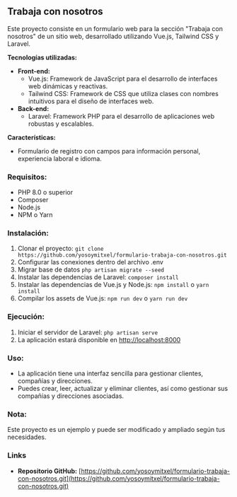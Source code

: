 ## Trabaja con nosotros

Este proyecto consiste en un formulario web para la sección "Trabaja con nosotros" de un sitio web, desarrollado utilizando Vue.js, Tailwind CSS y Laravel.

**Tecnologías utilizadas:**

* **Front-end:**
    * Vue.js: Framework de JavaScript para el desarrollo de interfaces web dinámicas y reactivas.
    * Tailwind CSS: Framework de CSS que utiliza clases con nombres intuitivos para el diseño de interfaces web.
* **Back-end:**
    * Laravel: Framework PHP para el desarrollo de aplicaciones web robustas y escalables.

**Características:**

* Formulario de registro con campos para información personal, experiencia laboral e idioma.

### Requisitos:

* PHP 8.0 o superior
* Composer
* Node.js
* NPM o Yarn

### Instalación:

1. Clonar el proyecto: ```git clone https://github.com/yosoymitxel/formulario-trabaja-con-nosotros.git```
2. Configurar las conexiones dentro del archivo .env
3. Migrar base de datos ```php artisan migrate --seed```
4. Instalar las dependencias de Laravel: ```composer install```
5. Instalar las dependencias de Vue.js y Node.js: ```npm install``` o ```yarn install```
6. Compilar los assets de Vue.js: ```npm run dev``` o ```yarn run dev```

### Ejecución:

1. Iniciar el servidor de Laravel: ```php artisan serve```
2. La aplicación estará disponible en [http://localhost:8000](http://localhost:8000o)

### Uso:

* La aplicación tiene una interfaz sencilla para gestionar clientes, compañías y direcciones.
* Puedes crear, leer, actualizar y eliminar clientes, así como gestionar sus compañías y direcciones asociadas.

### Nota:

Este proyecto es un ejemplo y puede ser modificado y ampliado según tus necesidades.

### Links

* **Repositorio GitHub:** [https://github.com/yosoymitxel/formulario-trabaja-con-nosotros.git](https://github.com/yosoymitxel/formulario-trabaja-con-nosotros.git)

